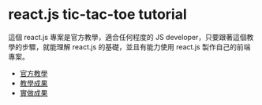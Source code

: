 # react.js tic-tac-toe tutorial 

這個 react.js 專案是官方教學，適合任何程度的 JS developer，只要跟著這個教學的步驟，就能理解 react.js 的基礎，並且有能力使用 react.js 製作自己的前端專案。

* [官方教學](https://reactjs.org/tutorial/tutorial.html)
* [教學成果](https://codepen.io/gaearon/pen/gWWZgR?editors=0010)
* [實做成果](https://meetup-q.github.io/react-tic-tac-toe/)
